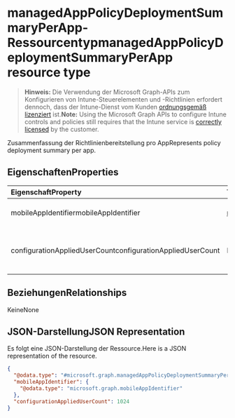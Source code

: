 # <a name="managedapppolicydeploymentsummaryperapp-resource-type"></a><span data-ttu-id="e2130-101">managedAppPolicyDeploymentSummaryPerApp-Ressourcentyp</span><span class="sxs-lookup"><span data-stu-id="e2130-101">managedAppPolicyDeploymentSummaryPerApp resource type</span></span>

> <span data-ttu-id="e2130-102">**Hinweis:** Die Verwendung der Microsoft Graph-APIs zum Konfigurieren von Intune-Steuerelementen und -Richtlinien erfordert dennoch, dass der Intune-Dienst vom Kunden [ordnungsgemäß lizenziert](https://go.microsoft.com/fwlink/?linkid=839381) ist.</span><span class="sxs-lookup"><span data-stu-id="e2130-102">**Note:** Using the Microsoft Graph APIs to configure Intune controls and policies still requires that the Intune service is [correctly licensed](https://go.microsoft.com/fwlink/?linkid=839381) by the customer.</span></span>

<span data-ttu-id="e2130-103">Zusammenfassung der Richtlinienbereitstellung pro App</span><span class="sxs-lookup"><span data-stu-id="e2130-103">Represents policy deployment summary per app.</span></span>
## <a name="properties"></a><span data-ttu-id="e2130-104">Eigenschaften</span><span class="sxs-lookup"><span data-stu-id="e2130-104">Properties</span></span>
|<span data-ttu-id="e2130-105">Eigenschaft</span><span class="sxs-lookup"><span data-stu-id="e2130-105">Property</span></span>|<span data-ttu-id="e2130-106">Typ</span><span class="sxs-lookup"><span data-stu-id="e2130-106">Type</span></span>|<span data-ttu-id="e2130-107">Beschreibung</span><span class="sxs-lookup"><span data-stu-id="e2130-107">Description</span></span>|
|:---|:---|:---|
|<span data-ttu-id="e2130-108">mobileAppIdentifier</span><span class="sxs-lookup"><span data-stu-id="e2130-108">mobileAppIdentifier</span></span>|[<span data-ttu-id="e2130-109">mobileAppIdentifier</span><span class="sxs-lookup"><span data-stu-id="e2130-109">mobileAppIdentifier</span></span>](../resources/intune_mam_mobileappidentifier.md)|<span data-ttu-id="e2130-110">Bereitstellung einer App</span><span class="sxs-lookup"><span data-stu-id="e2130-110">Deployment of an app.</span></span>|
|<span data-ttu-id="e2130-111">configurationAppliedUserCount</span><span class="sxs-lookup"><span data-stu-id="e2130-111">configurationAppliedUserCount</span></span>|<span data-ttu-id="e2130-112">Int32</span><span class="sxs-lookup"><span data-stu-id="e2130-112">Int32</span></span>|<span data-ttu-id="e2130-113">Die Anzahl der Benutzer, auf die die Richtlinie angewendet wird.</span><span class="sxs-lookup"><span data-stu-id="e2130-113">Number of users the policy is applied.</span></span>|

## <a name="relationships"></a><span data-ttu-id="e2130-114">Beziehungen</span><span class="sxs-lookup"><span data-stu-id="e2130-114">Relationships</span></span>
<span data-ttu-id="e2130-115">Keine</span><span class="sxs-lookup"><span data-stu-id="e2130-115">None</span></span>
## <a name="json-representation"></a><span data-ttu-id="e2130-116">JSON-Darstellung</span><span class="sxs-lookup"><span data-stu-id="e2130-116">JSON Representation</span></span>
<span data-ttu-id="e2130-117">Es folgt eine JSON-Darstellung der Ressource.</span><span class="sxs-lookup"><span data-stu-id="e2130-117">Here is a JSON representation of the resource.</span></span>
<!--{
  "blockType": "resource",
  "@odata.type": "microsoft.graph.managedAppPolicyDeploymentSummaryPerApp"
}-->
``` json
{
  "@odata.type": "#microsoft.graph.managedAppPolicyDeploymentSummaryPerApp",
  "mobileAppIdentifier": {
    "@odata.type": "microsoft.graph.mobileAppIdentifier"
  },
  "configurationAppliedUserCount": 1024
}
```








